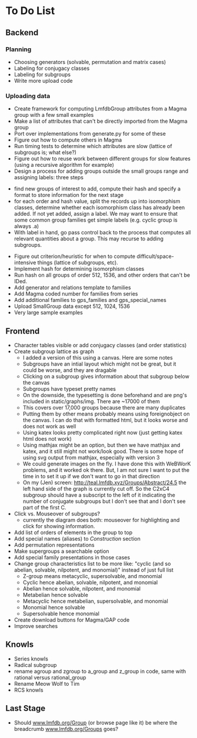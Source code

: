 # To Do List

## Backend

### Planning
* Choosing generators (solvable, permutation and matrix cases)
* Labeling for conjugacy classes
* Labeling for subgroups
* Write more upload code

### Uploading data
* Create framework for computing LmfdbGroup attributes from a Magma group with a few small examples
* Make a list of attributes that can't be directly imported from the Magma group
* Port over implementations from generate.py for some of these
* Figure out how to compute others in Magma
* Run timing tests to determine which attributes are slow (lattice of subgroups is; what else?)
* Figure out how to reuse work between different groups for slow features (using a recursive algorithm for example)
* Design a process for adding groups outside the small groups range and assigning labels: three steps
 - find new groups of interest to add, compute their hash and specify a format to store information for the next stage
 - for each order and hash value, split the records up into isomorphism classes, determine whether each isomorphism class has already been added.  If not yet added, assign a label.  We may want to ensure that some common group families get simple labels (e.g. cyclic group is always .a)
 - With label in hand, go pass control back to the process that computes all relevant quantities about a group.  This may recurse to adding subgroups.
* Figure out criterion/heuristic for when to compute difficult/space-intensive things (lattice of subgroups, etc).
* Implement hash for determining isomorphism classes
* Run hash on all groups of order 512, 1536, and other orders that can't be IDed.
* Add generator and relations template to families
* Add Magma coded number for families from series
* Add additional families to gps_families and gps_special_names
* Upload SmallGroup data except 512, 1024, 1536
* Very large sample examples


## Frontend

* Character tables visible or add conjugacy classes (and order statistics)
* Create subgroup lattice as graph
  * I added a version of this using a canvas.  Here are some notes
  * Subgroups have an intial layout which might not be great, but it could be worse, and they are dragable
  * Clicking on a subgroup gives information about that subgroup below the canvas
  * Subgroups have typeset pretty names
  * On the downside, the typesetting is done beforehand and are png's included in static/graphs/img.  There are ~17000 of them
  * This covers over 17,000 groups because there are many duplicates
  * Putting them by other means probably means using foreignobject on the canvas.  I can do that with formatted html, but it looks worse and does not work as well
  * Using katex looks pretty complicated right now (just getting katex html does not work)
  * Using mathjax might be an option, but then we have mathjax and katex, and it still might not work/look good.  There is some hope of using svg output from mathjax, especially with version 3
  * We could generate images on the fly. I have done this with WeBWorK problems, and it worked ok there.  But, I am not sure I want to put the time in to set it up if we don't want to go in that direction
  * On my (Jen) screen: http://teal.lmfdb.xyz/Groups/Abstract/24.5  the left hand side of the graph is currently cut off. So the C2xC4 subgroup should have a subscript to the left of it indicating the number of conjugate subgroups but I don't see that and I don't see part of the first C.
* Click vs. Mouseover of subgroups?
  * currently the diagram does both: mouseover for highlighting and click for showing information.
* Add list of orders of elements in the group to top
* Add special names (aliases) to *Construction* section
* Add permutation representations
* Make supergroups a searchable option
* Add special family presentations in those cases
* Change group characteristics list to be more like:  "cyclic (and so abelian, solvable, nilpotent, and monomial)"  instead of just full list
    * Z-group means metacyclic, supersolvable, and monomial
    * Cyclic hence abelian, solvable, nilpotent, and monomial
    * Abelian hence solvable, nilpotent, and monomial
    * Metabelian hence solvable
    * Metacyclic hence metabelian, supersolvable, and monomial
    * Monomial hence solvable 
    * Supersolvable hence monomial
* Create download buttons for Magma/GAP code
* Improve searches

## Knowls

* Series knowls
* Radical subgroup
* rename agroup and zgroup to a_group and z_group in code, same with rational versus rational_group
* Rename Meow Wolf to Tim
* RCS knowls

## Last Stage

* Should www.lmfdb.org/Group (or browse page like it) be where the breadcrumb www.lmfdb.org/Groups  goes?


